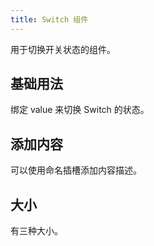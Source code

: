 ```yaml
---
title: Switch 组件
---
```


用于切换开关状态的组件。

## 基础用法

绑定 value 来切换 Switch 的状态。

<Example demo-class="switch-demo" :code="SwitchBase" />

## 添加内容

可以使用命名插槽添加内容描述。

<Example demo-class="switch-demo" :code="SwitchText" />

## 大小

有三种大小。

<Example demo-class="switch-demo" :code="SwitchSize" />


<script setup lang="ts">
import * as SwitchBase from '~src/example/switch/base.vue'
import * as SwitchText from '~src/example/switch/text.vue'
import * as SwitchSize from '~src/example/switch/size.vue'
</script>

<style lang="stylus">
.switch-demo {
  display: flex;
  align-items: flex-end;
  .tu-switch {
    margin-right: 1em;
  }
}
</style>
